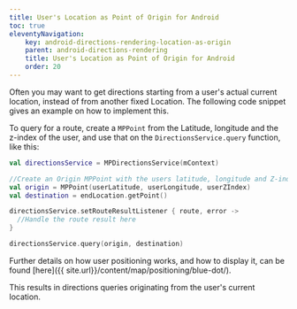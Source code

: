 ```yaml
---
title: User's Location as Point of Origin for Android
toc: true
eleventyNavigation:
    key: android-directions-rendering-location-as-origin
    parent: android-directions-rendering
    title: User's Location as Point of Origin for Android
    order: 20
---
```


Often you may want to get directions starting from a user's actual current location, instead of from another fixed Location. The following code snippet gives an example on how to implement this.

To query for a route, create a `MPPoint` from the Latitude, longitude and the z-index of the user, and use that on the `DirectionsService.query` function, like this:

```kotlin
val directionsService = MPDirectionsService(mContext)

//Create an Origin MPPoint with the users latitude, longitude and Z-index. If no Z-index is available just use 0.0
val origin = MPPoint(userLatitude, userLongitude, userZIndex)
val destination = endLocation.getPoint()

directionsService.setRouteResultListener { route, error ->
  //Handle the route result here
}

directionsService.query(origin, destination)
```

Further details on how user positioning works, and how to display it, can be found [here]({{ site.url}}/content/map/positioning/blue-dot/).

This results in directions queries originating from the user's current location.
